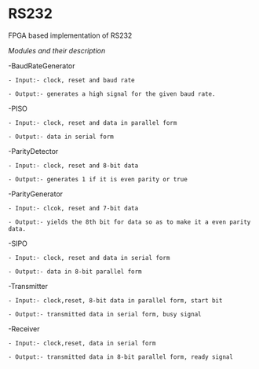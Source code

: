 # RS232
FPGA based implementation of RS232

*Modules and their description*
  
  -BaudRateGenerator
  
    - Input:- clock, reset and baud rate
    
    - Output:- generates a high signal for the given baud rate.
   
   
   -PISO
   
    - Input:- clock, reset and data in parallel form
   
    - Output:- data in serial form
    
   -ParityDetector
    
    - Input:- clock, reset and 8-bit data
    
    - Output:- generates 1 if it is even parity or true
     
   -ParityGenerator
    
    - Input:- clcok, reset and 7-bit data
    
    - Output:- yields the 8th bit for data so as to make it a even parity data. 
   
   -SIPO
   
    - Input:- clock, reset and data in serial form
   
    - Output:- data in 8-bit parallel form
    
   -Transmitter 
   
    - Input:- clock,reset, 8-bit data in parallel form, start bit
    
    - Output:- transmitted data in serial form, busy signal
    
   -Receiver
   
    - Input:- clock,reset, data in serial form
    
    - Output:- transmitted data in 8-bit parallel form, ready signal
